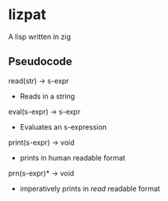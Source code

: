 # lizpat

A lisp written in zig

## Pseudocode

read(str) -> s-expr
 - Reads in a string

eval(s-expr) -> s-expr
 - Evaluates an s-expression

print(s-expr) -> void 
 - prints in human readable format

prn(s-expr)* -> void 
 - imperatively prints in *read* readable format


